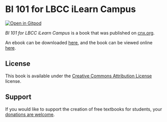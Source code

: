 # BI 101 for LBCC iLearn Campus

[![Open in Gitpod](https://gitpod.io/button/open-in-gitpod.svg)](https://gitpod.io/from-referrer/)

_BI 101 for LBCC iLearn Campus_ is a book that was published on [cnx.org](https://cnx.org/).

An ebook can be downloaded [here](https://github.com/cnx-user-books/cnxbook-bi-101-for-lbcc-ilearn-campus/releases/latest), and the book can be viewed online [here](https://github.com/cnx-user-books/cnxbook-bi-101-for-lbcc-ilearn-campus/releases/latest).

## License
This book is available under the [Creative Commons Attribution License](./LICENSE) license.

## Support
If you would like to support the creation of free textbooks for students, your [donations are welcome](https://riceconnect.rice.edu/donation/support-openstax-banner).
